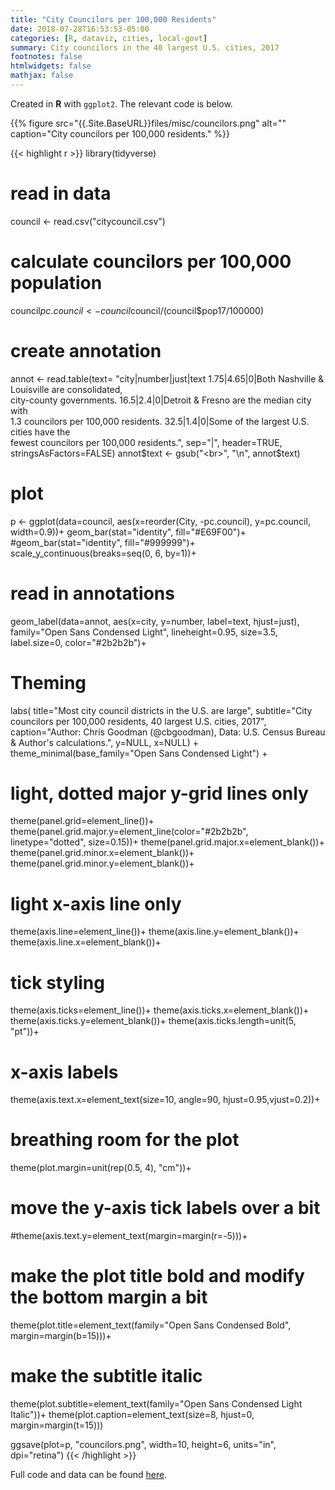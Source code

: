 ```yaml
---
title: "City Councilors per 100,000 Residents"
date: 2018-07-28T16:53:53-05:00
categories: [R, dataviz, cities, local-govt]
summary: City councilors in the 40 largest U.S. cities, 2017
footnotes: false
htmlwidgets: false
mathjax: false
---
```


Created in **R** with `ggplot2`. The relevant code is below.

<!--more-->
{{% figure src="{{.Site.BaseURL}}files/misc/councilors.png" alt="" caption="City councilors per 100,000 residents." %}}



{{< highlight r >}}
library(tidyverse)

# read in data
council <- read.csv("citycouncil.csv")

# calculate councilors per 100,000 population
council$pc.council <- council$council/(council$pop17/100000)

# create annotation
annot <- read.table(text=
  "city|number|just|text
  1.75|4.65|0|Both Nashville & Louisville are consolidated,<br>city-county governments.
  16.5|2.4|0|Detroit & Fresno are the median city with<br>1.3 councilors per 100,000 residents.
  32.5|1.4|0|Some of the largest U.S. cities have the<br>fewest councilors per 100,000 residents.",
  sep="|", header=TRUE, stringsAsFactors=FALSE)
annot$text <- gsub("<br>", "\n", annot$text)

# plot
p <- ggplot(data=council,
  aes(x=reorder(City, -pc.council), y=pc.council, width=0.9))+
  geom_bar(stat="identity", fill="#E69F00")+
  #geom_bar(stat="identity", fill="#999999")+
  scale_y_continuous(breaks=seq(0, 6, by=1))+
  # read in annotations
  geom_label(data=annot, aes(x=city, y=number, label=text, hjust=just),
    family="Open Sans Condensed Light", lineheight=0.95,
    size=3.5, label.size=0, color="#2b2b2b")+
  # Theming
  labs(
    title="Most city council districts in the U.S. are large",
    subtitle="City councilors per 100,000 residents, 40 largest U.S. cities, 2017",
    caption="Author: Chris Goodman (@cbgoodman), Data: U.S. Census Bureau & Author's calculations.",
    y=NULL,
    x=NULL) +
  theme_minimal(base_family="Open Sans Condensed Light") +
  # light, dotted major y-grid lines only
  theme(panel.grid=element_line())+
  theme(panel.grid.major.y=element_line(color="#2b2b2b", linetype="dotted", size=0.15))+
  theme(panel.grid.major.x=element_blank())+
  theme(panel.grid.minor.x=element_blank())+
  theme(panel.grid.minor.y=element_blank())+
  # light x-axis line only
  theme(axis.line=element_line())+
  theme(axis.line.y=element_blank())+
  theme(axis.line.x=element_blank())+
  # tick styling
  theme(axis.ticks=element_line())+
  theme(axis.ticks.x=element_blank())+
  theme(axis.ticks.y=element_blank())+
  theme(axis.ticks.length=unit(5, "pt"))+
  # x-axis labels
  theme(axis.text.x=element_text(size=10, angle=90, hjust=0.95,vjust=0.2))+
  # breathing room for the plot
  theme(plot.margin=unit(rep(0.5, 4), "cm"))+
  # move the y-axis tick labels over a bit
  #theme(axis.text.y=element_text(margin=margin(r=-5)))+
  # make the plot title bold and modify the bottom margin a bit
  theme(plot.title=element_text(family="Open Sans Condensed Bold", margin=margin(b=15)))+
  # make the subtitle italic
  theme(plot.subtitle=element_text(family="Open Sans Condensed Light Italic"))+
  theme(plot.caption=element_text(size=8, hjust=0, margin=margin(t=15)))

ggsave(plot=p, "councilors.png", width=10, height=6, units="in", dpi="retina")
{{< /highlight >}}


Full code and data can be found [here](https://github.com/cbgoodman/citycouncil).
